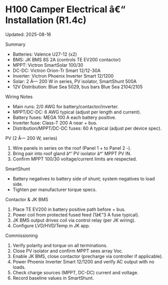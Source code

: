 ﻿# H100 Camper Electrical â€“ Installation (R1.4c)

Updated: 2025-08-16

Summary
- Batteries: Valence U27-12 (x2)
- BMS: JK BMS 8S 2A (controls TE EV200 contactor)
- MPPT: Victron SmartSolar 100/30
- DC-DC: Victron Orion-Tr Smart 12/12-30A
- Inverter: Victron Phoenix Inverter Smart 12/1200
- Solar: 2 Ã— 200 W in series, PV isolator, SmartShunt 500A
- 12V Distribution: Blue Sea 5029, bus bars Blue Sea 2104/2105

Wiring Notes
- Main runs: 2/0 AWG for battery/contactor/inverter.
- MPPT/DC-DC: 6 AWG typical (adjust per length and current).
- Battery fuses: MEGA 100 A each battery positive.
- Inverter fuse: Class-T 200 A near + bus.
- Distribution/MPPT/DC-DC fuses: 60 A typical (adjust per device spec).

PV (2 Ã— 200 W, series)
1. Wire panels in series on the roof (Panel 1 + to Panel 2 -).
2. Bring pair into roof gland â†’ PV isolator â†’ MPPT PV IN.
3. Confirm MPPT 100/30 voltage/current limits are respected.

SmartShunt
- Battery negatives to battery side of shunt; system negatives to load side.
- Tighten per manufacturer torque specs.

Contactor & JK BMS
1. Place TE EV200 in battery positive path before + bus.
2. Power coil from protected fused feed (1â€“3 A fuse typical).
3. JK BMS output drives coil via control relay (per JK wiring).
4. Configure LVD/HVD/Temp in JK app.

Commissioning
1. Verify polarity and torque on all terminations.
2. Close PV isolator and confirm MPPT sees array Voc.
3. Enable JK BMS, close contactor (precharge via controller if applicable).
4. Power Phoenix Inverter Smart 12/1200 and verify AC output with no loads.
5. Check charge sources (MPPT, DC-DC) current and voltage.
6. Record baseline values in SmartShunt.


